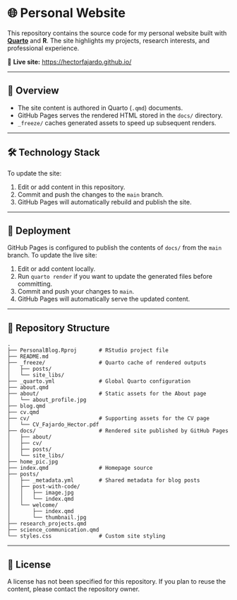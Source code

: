 # 🌐 Personal Website

This repository contains the source code for my personal website built with [**Quarto**](https://quarto.org/) and **R**. The site highlights my projects, research interests, and professional experience.

🔗 **Live site:** <https://hectorfajardo.github.io/>

------------------------------------------------------------------------

## 📄 Overview

-   The site content is authored in Quarto (`.qmd`) documents.
-   GitHub Pages serves the rendered HTML stored in the `docs/` directory.
-   `_freeze/` caches generated assets to speed up subsequent renders.

------------------------------------------------------------------------

## 🛠️ Technology Stack

To update the site: 
1. Edit or add content in this repository. 
2. Commit and push the changes to the `main` branch. 
3. GitHub Pages will automatically rebuild and publish the site.

------------------------------------------------------------------------

## 🔄 Deployment

GitHub Pages is configured to publish the contents of `docs/` from the `main` branch. To update the live site:

1.  Edit or add content locally.
2.  Run `quarto render` if you want to update the generated files before committing.
3.  Commit and push your changes to `main`.
4.  GitHub Pages will automatically serve the updated content.

------------------------------------------------------------------------

## 📁 Repository Structure

```         
.
├── PersonalBlog.Rproj       # RStudio project file
├── README.md
├── _freeze/                 # Quarto cache of rendered outputs
│   ├── posts/
│   └── site_libs/
├── _quarto.yml              # Global Quarto configuration
├── about.qmd
├── about/                   # Static assets for the About page
│   └── about_profile.jpg
├── blog.qmd
├── cv.qmd
├── cv/                      # Supporting assets for the CV page
│   └── CV_Fajardo_Hector.pdf
├── docs/                    # Rendered site published by GitHub Pages
│   ├── about/
│   ├── cv/
│   ├── posts/
│   └── site_libs/
├── home_pic.jpg
├── index.qmd                # Homepage source
├── posts/
│   ├── _metadata.yml        # Shared metadata for blog posts
│   ├── post-with-code/
│   │   ├── image.jpg
│   │   └── index.qmd
│   └── welcome/
│       ├── index.qmd
│       └── thumbnail.jpg
├── research_projects.qmd
├── science_communication.qmd
└── styles.css               # Custom site styling
```

------------------------------------------------------------------------

## 📜 License

A license has not been specified for this repository. If you plan to reuse the content, please contact the repository owner.
